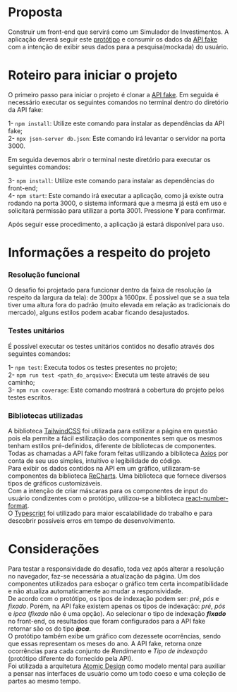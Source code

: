 # Proposta

Construir um front-end que servirá como um Simulador de Investimentos. A aplicação deverá seguir este [protótipo](https://github.com/eqi-investimentos/desafio-frontend) e consumir os dados da [API fake](https://github.com/eqi-investimentos/desafio-fake-api) com a intenção de exibir seus dados para a pesquisa(mockada) do usuário.

# Roteiro para iniciar o projeto

O primeiro passo para iniciar o projeto é clonar a [API fake](https://github.com/eqi-investimentos/desafio-fake-api). Em seguida é necessário executar os seguintes comandos no terminal dentro do diretório da API fake:

1- `npm install`: Utilize este comando para instalar as dependências da API fake;<br>
2- `npx json-server db.json`: Este comando irá levantar o servidor na porta 3000.

Em seguida devemos abrir o terminal neste diretório para executar os seguintes comandos:

3- `npm install`: Utilize este comando para instalar as dependências do front-end;<br>
4- `npm start`: Este comando irá executar a aplicação, como já existe outra rodando na porta 3000, o sistema informará que a mesma já está em uso e solicitará permissão para utilizar a porta 3001. Pressione **Y** para confirmar.

Após seguir esse procedimento, a aplicação já estará disponível para uso.

# Informações a respeito do projeto

### Resolução funcional

O desafio foi projetado para funcionar dentro da faixa de resolução (a respeito da largura da tela): de 300px à 1600px. É possível que se a sua tela tiver uma altura fora do padrão (muito elevada em relação as tradicionais do mercado), alguns estilos podem acabar ficando desajustados.

### Testes unitários

É possível executar os testes unitários contidos no desafio através dos seguintes comandos:

1- `npm test`: Executa todos os testes presentes no projeto;<br>
2- `npm run test <path_do_arquivo>`: Executa um teste através de seu caminho;<br>
3- `npm run coverage`: Este comando mostrará a cobertura do projeto pelos testes escritos.

### Bibliotecas utilizadas

A biblioteca [TailwindCSS](https://tailwindcss.com/) foi utilizada para estilizar a página em questão pois ela permite a fácil estilização dos componentes sem que os mesmos tenham estilos pré-definidos, diferente de bibliotecas de componentes. 
Todas as chamadas a API fake foram feitas utilizando a biblioteca [Axios](https://axios-http.com/ptbr/docs/intro) por conta de seu uso simples, intuitivo e legibilidade do código.<br>
Para exibir os dados contidos na API em um gráfico, utilizaram-se componentes da biblioteca [ReCharts](https://recharts.org/en-US/). Uma biblioteca que fornece diversos tipos de gráficos customizáveis.<br>
Com a intenção de criar máscaras para os componentes de input do usuário condizentes com o protótipo, utilizou-se a biblioteca [react-number-format](https://www.npmjs.com/package/react-number-format).<br> 
O [Typescript](https://www.typescriptlang.org/) foi utilizado para maior escalabilidade do trabalho e para descobrir possíveis erros em tempo de desenvolvimento.


# Considerações

Para testar a responsividade do desafio, toda vez após alterar a resolução no navegador, faz-se necessária a atualização da página. Um dos componentes utilizados para esboçar o gráfico tem certa incompatibilidade e não atualiza automaticamente ao mudar a responsividade.<br>
De acordo com o protótipo, os tipos de indexação podem ser: *pré*, *pós* e *fixado*. Porém, na API fake existem apenas os tipos de indexação: *pré*, *pós* e *ipca* (*fixado* não é uma opção). Ao selecionar o tipo de indexação ***fixado*** no front-end, os resultados que foram configurados para a API fake retornar são os do tipo ***ipca***.<br>
O protótipo também exibe um gráfico com dezessete ocorrências, sendo que essas representam os meses do ano. A API fake, retorna onze ocorrências para cada conjunto de *Rendimento* e *Tipo de indexação* (protótipo diferente do fornecido pela API).<br>
Foi utilizada a arquitetura [Atomic Design](https://medium.com/pretux/atomic-design-o-que-%C3%A9-como-surgiu-e-sua-import%C3%A2ncia-para-a-cria%C3%A7%C3%A3o-do-design-system-e3ac7b5aca2c) como modelo mental para auxiliar a pensar nas interfaces de usuário como um todo coeso e uma coleção de partes ao mesmo tempo.
